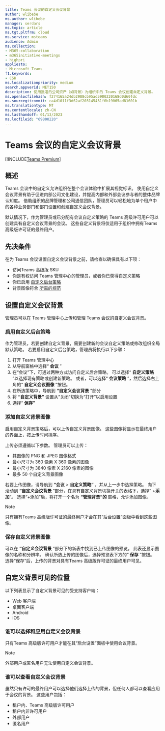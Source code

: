 ```yaml
---
title: Teams 会议的自定义会议背景
author: wlibebe
ms.author: wlibebe
manager: serdars
ms.topic: article
ms.tgt.pltfrm: cloud
ms.service: msteams
audience: Admin
ms.collection:
- M365-collaboration
- m365initiative-meetings
- highpri
appliesto:
- Microsoft Teams
f1.keywords:
- CSH
ms.localizationpriority: medium
search.appverid: MET150
description: 使用批准的公司资产（如背景）为组织中的 Teams 会议创建自定义背景。
ms.openlocfilehash: f274165a24db2988cb95ad5900220168d0d60fdc
ms.sourcegitcommit: ca4d1011f3d62af203145431f0b19065ad81601b
ms.translationtype: MT
ms.contentlocale: zh-CN
ms.lasthandoff: 01/13/2023
ms.locfileid: "69800220"
---
```

# <a name="custom-meeting-backgrounds-for-teams-meetings"></a>Teams 会议的自定义会议背景

[!INCLUDE[Teams Premium](includes/teams-premium-ecm.md)]

## <a name="overview"></a>概述

Teams 会议中的自定义允许组织在整个会议体验中扩展其视觉标识。 使用自定义会议背景有助于促进内部公司文化建设，并提高内部和外部会议参与者的整体品牌认知度。 借助组织的品牌管理和公司通信团队，管理员可以轻松地为单个租户中的各种业务部门和部门设置和创建自定义会议背景。

默认情况下，作为管理员或已分配有会议自定义策略的 Teams 高级许可用户可以创建具有自定义会议背景的会议。 这些自定义背景将仅适用于组织中拥有Teams 高级版许可证的最终用户。

## <a name="prerequisites"></a>先决条件

在为 Teams 会议设置自定义会议背景之前，请检查以确保具有以下项：

- 访问Teams 高级版 SKU
- 你是有权访问 Teams 管理中心的管理员，或者你已获得自定义策略
- 你已启用 [自定义后台策略](#enabling-the-custom-background-policy)
- 背景图像符合 [所需的规范](#adding-custom-background-images)

## <a name="setting-up-custom-meeting-backgrounds"></a>设置自定义会议背景

管理员可以在 Teams 管理中心上传和管理 Teams 会议的自定义会议背景。

### <a name="enabling-the-custom-background-policy"></a>启用自定义后台策略

作为管理员，若要创建自定义背景，需要创建新的会议自定义策略或修改组织全局默认策略。
若要启用自定义后台策略，管理员将执行以下步骤：

1. 打开 Teams 管理中心
2. 从导航窗格中选择“ **会议** ”
3. 在“会议”下，可通过两种方式访问自定义后台策略。 可以选择“ **自定义策略** ”以选择现有策略或创建新策略。 或者，可以选择“ **会议策略** ”，然后选择右上角的“ **自定义会议图像** ”按钮。
4. 在所选策略中，导航到 **“自定义会议背景** ”部分
5. 将 **“自定义背景”** 设置从“关闭”切换为“打开”以启用设置
6. 选择“ **保存”**

### <a name="adding-custom-background-images"></a>添加自定义背景图像

启用自定义背景策略后，可以上传自定义背景图像。 这些图像将显示在最终用户的界面上，按上传时间排序。

上传必须遵循以下参数。 管理员可以上传：

- 其图像的 PNG 和 JPEG 图像格式
- 最小尺寸为 360 像素 X 360 像素的图像
- 最小尺寸为 3840 像素 X 2160 像素的图像
- 最多 50 个自定义背景图像

若要上传图像，请导航到 **“会议** > **自定义策略”** ，并从上一步中选择策略。 向下滚动到 **“自定义会议背景** ”部分，在具有自定义背景切换开关的表格下，选择“ **+添加**”。 选择“+添加”后，将打开一个名为 **“管理背景”的** 窗格，允许添加图像。

> [!NOTE]
> 只有拥有Teams 高级版许可证的最终用户才会在其“后台设置”面板中看到这些图像。

### <a name="saving-custom-background-images"></a>保存自定义背景图像

可以在 **“自定义会议背景** ”部分下的新表中找到已上传图像的预览。 此表还显示图像的名称和分辨率。 确认所选上传的图像后，选择预览表下方的“ **保存** ”按钮。 选择“保存”后，上传的背景对具有Teams 高级版许可证的最终用户可见。

## <a name="where-are-custom-backgrounds-visible"></a>自定义背景可见的位置

以下列表显示了自定义背景可见的受支持客户端：

- Web 客户端
- 桌面客户端
- Android
- iOS

### <a name="who-can-select-and-apply-custom-meeting-backgrounds"></a>谁可以选择和应用自定义会议背景

只有Teams 高级版许可用户才能在其“后台设置”面板中使用会议背景。

> [!NOTE]
> 外部用户或匿名用户无法使用自定义会议背景。

### <a name="who-can-view-custom-meeting-backgrounds"></a>谁可以查看自定义会议背景

虽然只有许可的最终用户可以选择他们选择上传的背景，但任何人都可以查看应用于会议的背景。 这些用户包括：

- 租户内、Teams 高级版许可用户
- 租户内非许可用户
- 外部用户
- 匿名用户
